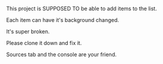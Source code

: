 This project is SUPPOSED TO be able to add items to the list.

Each item can have it's background changed.

It's super broken.

Please clone it down and fix it.

Sources tab and the console are your friend.
